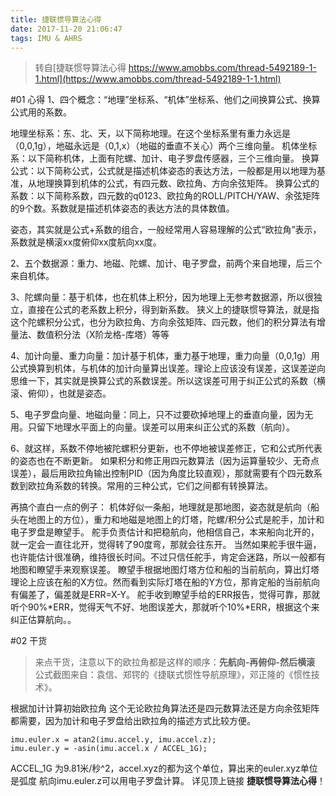 ```yaml
---
title: 捷联惯导算法心得
date: 2017-11-20 21:06:47
tags: IMU & AHRS
---
```


>转自[捷联惯导算法心得 https://www.amobbs.com/thread-5492189-1-1.html](https://www.amobbs.com/thread-5492189-1-1.html)

#01 心得
1、四个概念：“地理”坐标系、“机体”坐标系、他们之间换算公式、换算公式用的系数。

地理坐标系：东、北、天，以下简称地理。在这个坐标系里有重力永远是（0,0,1g），地磁永远是（0,1,x）（地磁的垂直不关心）两个三维向量。
机体坐标系：以下简称机体，上面有陀螺、加计、电子罗盘传感器，三个三维向量。
换算公式：以下简称公式，公式就是描述机体姿态的表达方法，一般都是用以地理为基准，从地理换算到机体的公式，有四元数、欧拉角、方向余弦矩阵。
换算公式的系数：以下简称系数，四元数的q0123、欧拉角的ROLL/PITCH/YAW、余弦矩阵的9个数。系数就是描述机体姿态的表达方法的具体数值。

姿态，其实就是公式+系数的组合，一般经常用人容易理解的公式“欧拉角”表示，系数就是横滚xx度俯仰xx度航向xx度。

2、五个数据源：重力、地磁、陀螺、加计、电子罗盘，前两个来自地理，后三个来自机体。

3、陀螺向量：基于机体，也在机体上积分，因为地理上无参考数据源，所以很独立，直接在公式的老系数上积分，得到新系数。
狭义上的捷联惯导算法，就是指这个陀螺积分公式，也分为欧拉角、方向余弦矩阵、四元数，他们的积分算法有增量法、数值积分法（X阶龙格-库塔）等等

4、加计向量、重力向量：加计基于机体，重力基于地理，重力向量（0,0,1g）用公式换算到机体，与机体的加计向量算出误差。理论上应该没有误差，这误差逆向思维一下，其实就是换算公式的系数误差。所以这误差可用于纠正公式的系数（横滚、俯仰），也就是姿态。

5、电子罗盘向量、地磁向量：同上，只不过要砍掉地理上的垂直向量，因为无用。只留下地理水平面上的向量。误差可以用来纠正公式的系数（航向）。

6、就这样，系数不停地被陀螺积分更新，也不停地被误差修正，它和公式所代表的姿态也在不断更新。
如果积分和修正用四元数算法（因为运算量较少、无奇点误差），最后用欧拉角输出控制PID（因为角度比较直观），那就需要有个四元数系数到欧拉角系数的转换。常用的三种公式，它们之间都有转换算法。

再搞个直白一点的例子：
机体好似一条船，地理就是那地图，姿态就是航向（船头在地图上的方位），重力和地磁是地图上的灯塔，陀螺/积分公式是舵手，加计和电子罗盘是瞭望手。
舵手负责估计和把稳航向，他相信自己，本来船向北开的，就一定会一直往北开，觉得转了90度弯，那就会往东开。
当然如果舵手很牛逼，也许能估计很准确，维持很长时间。不过只信任舵手，肯定会迷路，所以一般都有地图和瞭望手来观察误差。
瞭望手根据地图灯塔方位和船的当前航向，算出灯塔理论上应该在船的X方位。然而看到实际灯塔在船的Y方位，那肯定船的当前航向有偏差了，偏差就是ERR=X-Y。
舵手收到瞭望手给的ERR报告，觉得可靠，那就听个90%*ERR，觉得天气不好、地图误差大，那就听个10%*ERR，根据这个来纠正估算航向。。

#02 干货
>来点干货，注意以下的欧拉角都是这样的顺序：**先航向-再俯仰-然后横滚**
>公式截图来自：袁信、郑锷的《捷联式惯性导航原理》，邓正隆的《惯性技术》。

根据加计计算初始欧拉角
这个无论欧拉角算法还是四元数算法还是方向余弦矩阵都需要，因为加计和电子罗盘给出欧拉角的描述方式比较方便。

	imu.euler.x = atan2(imu.accel.y, imu.accel.z);
	imu.euler.y = -asin(imu.accel.x / ACCEL_1G);

ACCEL_1G 为9.81米/秒^2，accel.xyz的都为这个单位，算出来的euler.xyz单位是弧度
航向imu.euler.z可以用电子罗盘计算。 详见顶上链接 **捷联惯导算法心得**！
